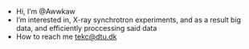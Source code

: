 -  Hi, I’m @Awwkaw
-  I’m interested in, X-ray synchrotron experiments, and as a result big data, and efficiently proccessing said data
-  How to reach me tekc@dtu.dk

